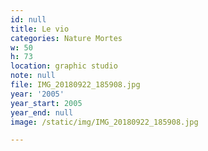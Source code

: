 ```yaml
---
id: null
title: Le vio
categories: Nature Mortes
w: 50
h: 73
location: graphic studio
note: null
file: IMG_20180922_185908.jpg
year: '2005'
year_start: 2005
year_end: null
image: /static/img/IMG_20180922_185908.jpg

---
```

